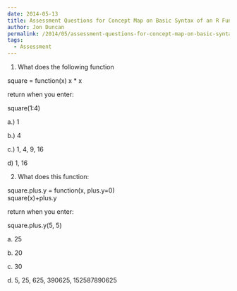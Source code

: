```yaml
---
date: 2014-05-13
title: Assessment Questions for Concept Map on Basic Syntax of an R Function
author: Jon Duncan
permalink: /2014/05/assessment-questions-for-concept-map-on-basic-syntax-of-an-r-function/
tags:
  - Assessment
---
```

1. What does the following function

square = function(x) x * x

return when you enter:

square(1:4)

a.) 1

b.) 4

c.) 1, 4, 9, 16

d) 1, 16

2. What does this function:

square.plus.y = function(x, plus.y=0)  
square(x)+plus.y

return when you enter:

square.plus.y(5, 5)

a. 25

b. 20

c. 30

d. 5, 25, 625, 390625, 152587890625
